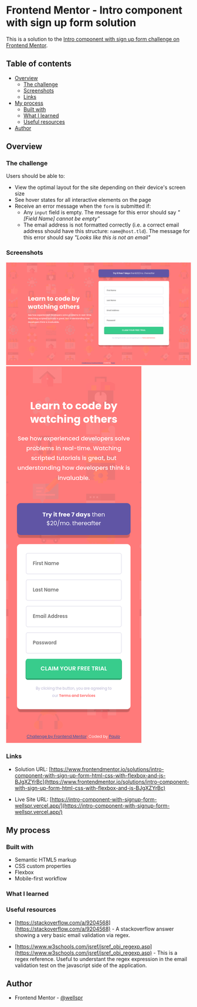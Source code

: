 # Frontend Mentor - Intro component with sign up form solution

This is a solution to the [Intro component with sign up form challenge on Frontend Mentor](https://www.frontendmentor.io/challenges/intro-component-with-signup-form-5cf91bd49edda32581d28fd1).


## Table of contents

- [Overview](#overview)
  - [The challenge](#the-challenge)
  - [Screenshots](#screenshots)
  - [Links](#links)
- [My process](#my-process)
  - [Built with](#built-with)
  - [What I learned](#what-i-learned)
  - [Useful resources](#useful-resources)
- [Author](#author)


## Overview

### The challenge

Users should be able to:

- View the optimal layout for the site depending on their device's screen size
- See hover states for all interactive elements on the page
- Receive an error message when the `form` is submitted if:
  - Any `input` field is empty. The message for this error should say *"[Field Name] cannot be empty"*
  - The email address is not formatted correctly (i.e. a correct email address should have this structure: `name@host.tld`). The message for this error should say *"Looks like this is not an email"*

### Screenshots

![](./screenshots/desktop.png)
![](./screenshots/mobile.png)


### Links

- Solution URL: [https://www.frontendmentor.io/solutions/intro-component-with-sign-up-form-html-css-with-flexbox-and-js-BJgXZYrBc](https://www.frontendmentor.io/solutions/intro-component-with-sign-up-form-html-css-with-flexbox-and-js-BJgXZYrBc)

- Live Site URL: [https://intro-component-with-signup-form-wellspr.vercel.app/](https://intro-component-with-signup-form-wellspr.vercel.app/)

## My process

### Built with

- Semantic HTML5 markup
- CSS custom properties
- Flexbox
- Mobile-first workflow


### What I learned


### Useful resources


- [https://stackoverflow.com/a/9204568](https://stackoverflow.com/a/9204568) - A stackoverflow answer showing a very basic email validation via regex.

- [https://www.w3schools.com/jsref/jsref_obj_regexp.asp](https://www.w3schools.com/jsref/jsref_obj_regexp.asp) - This is a regex reference. Useful to understant the regex expression in the email validation test on the javascript side of the application.


## Author

- Frontend Mentor - [@wellspr](https://www.frontendmentor.io/profile/wellspr)
